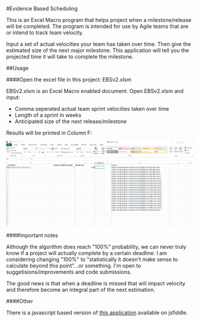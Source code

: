 #Evidence Based Scheduling

This is an Excel Macro program that helps project when a milestone/release will be completed.  The program is intended for use by Agile teams that are or intend to track team velocity.

Input a set of actual velocities your team has taken over time.  Then give the estimated size of the next major milestone.  This application will tell you the projected time it will take to complete the milestone.


##Usage

####Open the excel file in this project: EBSv2.xlsm

EBSv2.xlsm is an Excel Macro enabled document.  Open EBSv2.xlsm and input:

- Comma seperated actual team sprint velocities taken over time
- Length of a sprint in weeks
- Anticipated size of the next release/milestone

Results will be printed in Column F:

![Sample Excel Output](https://github.com/pbrianmackey/EvidenceBasedScheduling/blob/master/SampleOutput.png)

####Important notes

Although the algorithm does reach "100%" probability, we can never truly know if a project will actually complete by a certain deadline.  I am considering changing "100%" to "statistically it doesn't make sense to calculate beyond this point"...or something.  I'm open to suggetisions/improvements and code submissions.

The good news is that when a deadline is missed that will impact velocity and therefore become an integral part of the next estimation.

####Other

There is a javascript based version of [this application](https://jsfiddle.net/smacky311/ppufntd2/) available on jsfiddle.
